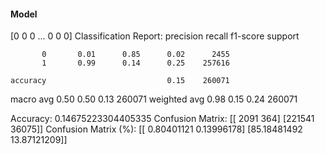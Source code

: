 #### Model
[0 0 0 ... 0 0 0]
Classification Report:
              precision    recall  f1-score   support

           0       0.01      0.85      0.02      2455
           1       0.99      0.14      0.25    257616

    accuracy                           0.15    260071
   macro avg       0.50      0.50      0.13    260071
weighted avg       0.98      0.15      0.24    260071

Accuracy: 0.14675223304405335
Confusion Matrix:
[[  2091    364]
 [221541  36075]]
Confusion Matrix (%):
[[ 0.80401121  0.13996178]
 [85.18481492 13.87121209]]
